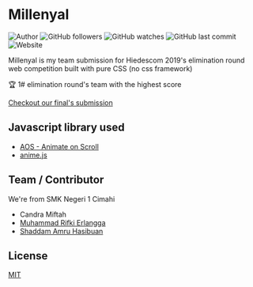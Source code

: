 # Millenyal
![Author](https://img.shields.io/badge/made%20by-shaddamah-blue)
![GitHub followers](https://img.shields.io/github/followers/Shaddamah?style=social)
![GitHub watches](https://img.shields.io/github/stars/Shaddamah/webhiedescom?style=social)
![GitHub last commit](https://img.shields.io/github/last-commit/Shaddamah/webhiedescom)
![Website](https://img.shields.io/website?url=http%3A%2F%2Fshaddamah.github.io%2Fwebhiedescom%2F)

Millenyal is my team submission for Hiedescom 2019's elimination round web competition built with pure CSS (no css framework)

🏆 1# elimination round's team with the highest score

[Checkout our final's submission](https://github.com/Shaddamah/webhiedescom-final-2019)

## Javascript library used
* [AOS - Animate on Scroll](https://michalsnik.github.io/aos/)
* [anime.js](https://animejs.com/)

## Team / Contributor
We're from SMK Negeri 1 Cimahi
* Candra Miftah
* [Muhammad Rifki Erlangga](https://github.com/RifkiEr24)
* [Shaddam Amru Hasibuan](https://github.com/Shaddamah)

## License
[MIT](https://choosealicense.com/licenses/mit/)

